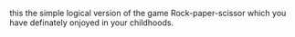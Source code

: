 this the simple logical version of the game Rock-paper-scissor which you have definately onjoyed in your childhoods.
